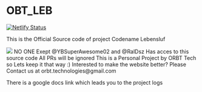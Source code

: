 # OBT_LEB
[![Netlify Status](https://api.netlify.com/api/v1/badges/a8b215b7-bb52-463e-9245-56abbdcdf7c2/deploy-status)](https://app.netlify.com/sites/proj-leb/deploys)

This is the Official Source code of project Codename Lebensluf

<img src="https://img.shields.io/badge/React-20232A?style=for-the-badge&logo=react&logoColor=61DAFBe" />
NO ONE Exept @YBSuperAwesome02 and @RalDsz Has acces to this source code
All PRs will be ignored 
This is a Personal Project by ORBT Tech so Lets keep it that way :)
Interested to make the website better? Please Contact us at orbt.technologies@gmail.com

There is a google docs link which leads you to the project logs
